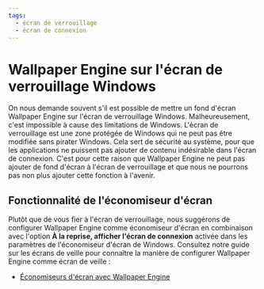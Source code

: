 ```yaml
---
tags:
  - écran de verrouillage
  - écran de connexion
---
```


# Wallpaper Engine sur l'écran de verrouillage Windows

On nous demande souvent s'il est possible de mettre un fond d'écran Wallpaper Engine sur l'écran de verrouillage Windows. Malheureusement, c'est impossible à cause des limitations de Windows. L'écran de verrouillage est une zone protégée de Windows qui ne peut pas être modifiée sans pirater Windows. Cela sert de sécurité au système, pour que les applications ne puissent pas ajouter de contenu indésirable dans l'écran de connexion. C'est pour cette raison que Wallpaper Engine ne peut pas ajouter de fond d'écran à l'écran de verrouillage et que nous ne pourrons pas non plus ajouter cette fonction à l'avenir.

## Fonctionnalité de l'économiseur d'écran

Plutôt que de vous fier à l'écran de verrouillage, nous suggérons de configurer Wallpaper Engine comme économiseur d'écran en combinaison avec l'option **À la reprise, afficher l'écran de connexion** activée dans les paramètres de l'économiseur d'écran de Windows. Consultez notre guide sur les écrans de veille pour connaître la manière de configurer Wallpaper Engine comme écran de veille :

* [Économiseurs d'écran avec Wallpaper Engine](/functionality/screensaver.html)
